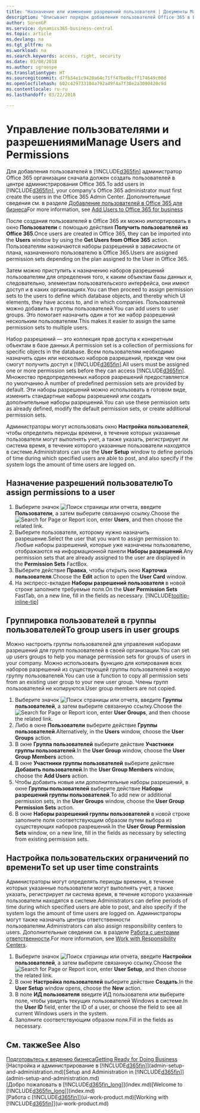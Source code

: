 ```yaml
---
title: "Назначение или изменение разрешений пользователя | Документы Майкрософт"
description: "Описывает порядок добавления пользователей Office 365 в Business Central и назначения им разрешений, прав доступа и параметров безопасности."
author: SorenGP
ms.service: dynamics365-business-central
ms.topic: article
ms.devlang: na
ms.tgt_pltfrm: na
ms.workload: na
ms.search.keywords: access, right, security
ms.date: 03/08/2018
ms.author: sgroespe
ms.translationtype: HT
ms.sourcegitcommit: d7fb34e1c9428a64c71ff47be8bcff174649c00d
ms.openlocfilehash: 602c429733104a792a49f4a7f38e2a3090420c9d
ms.contentlocale: ru-ru
ms.lasthandoff: 03/22/2018

---
```

# <a name="manage-users-and-permissions"></a><span data-ttu-id="df92a-103">Управление пользователями и разрешениями</span><span class="sxs-lookup"><span data-stu-id="df92a-103">Manage Users and Permissions</span></span>
<span data-ttu-id="df92a-104">Для добавления пользователей в [!INCLUDE[d365fin](includes/d365fin_md.md)] администратор Office 365 организации сначала должен создать пользователей в центре администрирования Office 365.</span><span class="sxs-lookup"><span data-stu-id="df92a-104">To add users in [!INCLUDE[d365fin](includes/d365fin_md.md)], your company's Office 365 administrator must first create the users in the Office 365 Admin Center.</span></span> <span data-ttu-id="df92a-105">Дополнительные сведения см. в разделе [Добавление пользователей в Office 365 для бизнеса](https://support.office.com/en-us/article/Add-users-to-Office-365-for-business-435ccec3-09dd-4587-9ebd-2f3cad6bc2bc)</span><span class="sxs-lookup"><span data-stu-id="df92a-105">For more information, see [Add Users to Office 365 for business](https://support.office.com/en-us/article/Add-users-to-Office-365-for-business-435ccec3-09dd-4587-9ebd-2f3cad6bc2bc)</span></span>

<span data-ttu-id="df92a-106">После создания пользователей в Office 365 их можно импортировать в окно **Пользователи** с помощью действия **Получить пользователей из Office 365**.</span><span class="sxs-lookup"><span data-stu-id="df92a-106">Once users are created in Office 365, they can be imported into the **Users** window by using the **Get Users from Office 365** action.</span></span> <span data-ttu-id="df92a-107">Пользователям назначаются наборы разрешений в зависимости от плана, назначенного пользователю в Office 365.</span><span class="sxs-lookup"><span data-stu-id="df92a-107">Users are assigned permission sets depending on the plan assigned to the User in Office 365.</span></span>

<span data-ttu-id="df92a-108">Затем можно приступить к назначению наборов разрешений пользователям для определения того, к каким объектам базы данных и, следовательно, элементам пользовательского интерфейса, они имеют доступ и в каких организациях.</span><span class="sxs-lookup"><span data-stu-id="df92a-108">You can then proceed to assign permission sets to the users to define which database objects, and thereby which UI elements, they have access to, and in which companies.</span></span> <span data-ttu-id="df92a-109">Пользователей можно добавить в группы пользователей.</span><span class="sxs-lookup"><span data-stu-id="df92a-109">You can add users to user groups.</span></span> <span data-ttu-id="df92a-110">Это помогает назначить один и тот же набор разрешений нескольким пользователям.</span><span class="sxs-lookup"><span data-stu-id="df92a-110">This makes it easier to assign the same permission sets to multiple users.</span></span>

<span data-ttu-id="df92a-111">Набор разрешений — это коллекция прав доступа к конкретным объектам в базе данных.</span><span class="sxs-lookup"><span data-stu-id="df92a-111">A permission set is a collection of permissions for specific objects in the database.</span></span> <span data-ttu-id="df92a-112">Всем пользователям необходимо назначить один или несколько наборов разрешений, прежде чем они смогут получить доступ к [!INCLUDE[d365fin](includes/d365fin_md.md)].</span><span class="sxs-lookup"><span data-stu-id="df92a-112">All users must be assigned one or more permission sets before they can access [!INCLUDE[d365fin](includes/d365fin_md.md)].</span></span> <span data-ttu-id="df92a-113">Множество предопределенных наборов разрешений предоставляется по умолчанию.</span><span class="sxs-lookup"><span data-stu-id="df92a-113">A number of predefined permission sets are provided by default.</span></span> <span data-ttu-id="df92a-114">Эти наборы разрешений можно использовать в готовом виде, изменить стандартные наборы разрешений или создать дополнительные наборы разрешений.</span><span class="sxs-lookup"><span data-stu-id="df92a-114">You can use these permission sets as already defined, modify the default permission sets, or create additional permission sets.</span></span>

<span data-ttu-id="df92a-115">Администраторы могут использовать окно **Настройка пользователей**, чтобы определить периоды времени, в течение которых указанные пользователи могут выполнять учет, а также указать, регистрирует ли система время, в течение которого указанные пользователи находятся в системе.</span><span class="sxs-lookup"><span data-stu-id="df92a-115">Administrators can use the **User Setup** window to define periods of time during which specified users are able to post, and also specify if the system logs the amount of time users are logged on.</span></span>

## <a name="to-assign-permissions-to-a-user"></a><span data-ttu-id="df92a-116">Назначение разрешений пользователю</span><span class="sxs-lookup"><span data-stu-id="df92a-116">To assign permissions to a user</span></span>
1. <span data-ttu-id="df92a-117">Выберите значок ![Поиск страницы или отчета](media/ui-search/search_small.png "Значок поиска страницы или отчета"), введите **Пользователи**, а затем выберите связанную ссылку.</span><span class="sxs-lookup"><span data-stu-id="df92a-117">Choose the ![Search for Page or Report](media/ui-search/search_small.png "Search for Page or Report icon") icon, enter **Users**, and then choose the related link.</span></span>
2. <span data-ttu-id="df92a-118">Выберите пользователя, которому нужно назначить разрешение.</span><span class="sxs-lookup"><span data-stu-id="df92a-118">Select the user that you want to assign permission to.</span></span>
<span data-ttu-id="df92a-119">Любые наборы разрешений, которые уже назначены пользователю, отображаются на информационной панели **Наборы разрешений**.</span><span class="sxs-lookup"><span data-stu-id="df92a-119">Any permission sets that are already assigned to the user are displayed in the **Permission Sets** FactBox.</span></span>
3. <span data-ttu-id="df92a-120">Выберите действие **Правка**, чтобы открыть окно **Карточка пользователя**.</span><span class="sxs-lookup"><span data-stu-id="df92a-120">Choose the **Edit** action to open the **User Card** window.</span></span>
4. <span data-ttu-id="df92a-121">На экспресс-вкладке **Наборы разрешений пользователя** в новой строке заполните требуемые поля.</span><span class="sxs-lookup"><span data-stu-id="df92a-121">On the **User Permission Sets** FastTab, on a new line, fill in the fields as necessary.</span></span> [!INCLUDE[tooltip-inline-tip](includes/tooltip-inline-tip_md.md)]

## <a name="to-group-users-in-user-groups"></a><span data-ttu-id="df92a-122">Группировка пользователей в группы пользователей</span><span class="sxs-lookup"><span data-stu-id="df92a-122">To group users in user groups</span></span>
<span data-ttu-id="df92a-123">Можно настроить группы пользователей для управления наборами разрешений для групп пользователей в своей организации.</span><span class="sxs-lookup"><span data-stu-id="df92a-123">You can set up users groups to help you manage permission sets for groups of users in your company.</span></span> <span data-ttu-id="df92a-124">Можно использовать функцию для копирования всех наборов разрешений из существующей группы пользователей в новую группу пользователей.</span><span class="sxs-lookup"><span data-stu-id="df92a-124">You can use a function to copy all permission sets from an existing user group to your new user group.</span></span> <span data-ttu-id="df92a-125">Члены групп пользователей не копируются.</span><span class="sxs-lookup"><span data-stu-id="df92a-125">User group members are not copied.</span></span>

1. <span data-ttu-id="df92a-126">Выберите значок ![Поиск страницы или отчета](media/ui-search/search_small.png "Значок поиска страницы или отчета"), введите **Группы пользователей**, а затем выберите связанную ссылку.</span><span class="sxs-lookup"><span data-stu-id="df92a-126">Choose the ![Search for Page or Report](media/ui-search/search_small.png "Search for Page or Report icon") icon, enter **User Groups**, and then choose the related link.</span></span>
2. <span data-ttu-id="df92a-127">Либо в окне **Пользователи** выберите действие **Группы пользователей**.</span><span class="sxs-lookup"><span data-stu-id="df92a-127">Alternatively, in the **Users** window, choose the **User Groups** action.</span></span>
3. <span data-ttu-id="df92a-128">В окне **Группа пользователей** выберите действие **Участники группы пользователей**.</span><span class="sxs-lookup"><span data-stu-id="df92a-128">In the **User Group** window, choose the **User Group Members** action.</span></span>
6. <span data-ttu-id="df92a-129">В окне **Участники группы пользователей** выберите действие **Добавить пользователей**.</span><span class="sxs-lookup"><span data-stu-id="df92a-129">In the **User Group Members** window, choose the **Add Users** action.</span></span>
7. <span data-ttu-id="df92a-130">Чтобы добавить новые или дополнительные наборы разрешений, в окне **Группы пользователей** выберите действие **Наборы разрешений группы пользователей**.</span><span class="sxs-lookup"><span data-stu-id="df92a-130">To add new or additional permission sets, in the **User Groups** window, choose the **User Group Permission Sets** action.</span></span>
8. <span data-ttu-id="df92a-131">В окне **Наборы разрешений группы пользователей** в новой строке заполните поля соответствующим образом путем выбора из существующих наборов разрешений.</span><span class="sxs-lookup"><span data-stu-id="df92a-131">In the **User Group Permission Sets** window, on a new line, fill in the fields as necessary by selecting from existing permission sets.</span></span>

## <a name="to-set-up-user-time-constraints"></a><span data-ttu-id="df92a-132">Настройка пользовательских ограничений по времени</span><span class="sxs-lookup"><span data-stu-id="df92a-132">To set up user time constraints</span></span>
<span data-ttu-id="df92a-133">Администраторы могут определять периоды времени, в течение которых указанные пользователи могут выполнять учет, а также указать, регистрирует ли система время, в течение которого указанные пользователи находятся в системе.</span><span class="sxs-lookup"><span data-stu-id="df92a-133">Administrators can define periods of time during which specified users are able to post, and also specify if the system logs the amount of time users are logged on.</span></span> <span data-ttu-id="df92a-134">Администраторы могут также назначать центры ответственности пользователям.</span><span class="sxs-lookup"><span data-stu-id="df92a-134">Administrators can also assign responsibility centers to users.</span></span> <span data-ttu-id="df92a-135">Дополнительные сведения см. в разделе [Работа с центрами ответственности](inventory-responsibility-centers.md).</span><span class="sxs-lookup"><span data-stu-id="df92a-135">For more information, see [Work with Responsibility Centers](inventory-responsibility-centers.md).</span></span>

1. <span data-ttu-id="df92a-136">Выберите значок ![Поиск страницы или отчета](media/ui-search/search_small.png "Значок поиска страницы или отчета"), введите **Настройки пользователей**, а затем выберите связанную ссылку.</span><span class="sxs-lookup"><span data-stu-id="df92a-136">Choose the ![Search for Page or Report](media/ui-search/search_small.png "Search for Page or Report icon") icon, enter **User Setup**, and then choose the related link.</span></span>
2. <span data-ttu-id="df92a-137">В окне **Настройка пользователей** выберите действие **Создать**.</span><span class="sxs-lookup"><span data-stu-id="df92a-137">In the **User Setup** window opens, choose the **New** action.</span></span>
3. <span data-ttu-id="df92a-138">В поле **ИД пользователя** введите ИД пользователя или выберите поле, чтобы увидеть текущих пользователей Windows в системе.</span><span class="sxs-lookup"><span data-stu-id="df92a-138">In the **User ID** field, enter the ID of a user, or choose the field to see all current Windows users in the system.</span></span>
4. <span data-ttu-id="df92a-139">Заполните соответствующим образом поля.</span><span class="sxs-lookup"><span data-stu-id="df92a-139">Fill in the fields as necessary.</span></span>

## <a name="see-also"></a><span data-ttu-id="df92a-140">См. также</span><span class="sxs-lookup"><span data-stu-id="df92a-140">See Also</span></span>
[<span data-ttu-id="df92a-141">Подготовьтесь к ведению бизнеса</span><span class="sxs-lookup"><span data-stu-id="df92a-141">Getting Ready for Doing Business</span></span>](ui-get-ready-business.md)  
<span data-ttu-id="df92a-142">[Настройка и администрирование в [!INCLUDE[d365fin](includes/d365fin_md.md)]](admin-setup-and-administration.md)</span><span class="sxs-lookup"><span data-stu-id="df92a-142">[Setup and Administration in [!INCLUDE[d365fin](includes/d365fin_md.md)]](admin-setup-and-administration.md)</span></span>  
<span data-ttu-id="df92a-143">[Добро пожаловать в [!INCLUDE[d365fin_long](includes/d365fin_long_md.md)]](index.md)</span><span class="sxs-lookup"><span data-stu-id="df92a-143">[Welcome to [!INCLUDE[d365fin_long](includes/d365fin_long_md.md)]](index.md)</span></span>  
<span data-ttu-id="df92a-144">[Работа с [!INCLUDE[d365fin](includes/d365fin_md.md)]](ui-work-product.md)</span><span class="sxs-lookup"><span data-stu-id="df92a-144">[Working with [!INCLUDE[d365fin](includes/d365fin_md.md)]](ui-work-product.md)</span></span>  

